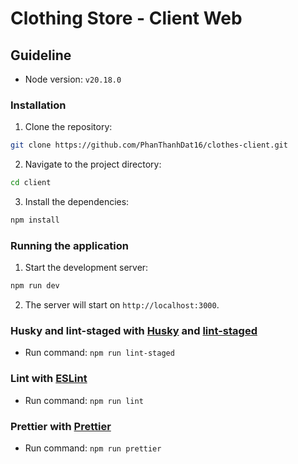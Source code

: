 # Clothing Store - Client Web

## Guideline

- Node version: `v20.18.0`

### Installation

1. Clone the repository:

```sh
git clone https://github.com/PhanThanhDat16/clothes-client.git
```

2. Navigate to the project directory:

```sh
cd client
```

3. Install the dependencies:

```sh
npm install
```

### Running the application

1. Start the development server:

```sh
npm run dev
```

2. The server will start on `http://localhost:3000`.

### Husky and lint-staged with [Husky](https://typicode.github.io/husky/) and [lint-staged](https://github.com/lint-staged/lint-staged#readme)

- Run command: `npm run lint-staged`

### Lint with [ESLint](https://eslint.org/)

- Run command: `npm run lint`

### Prettier with [Prettier](https://prettier.io/)

- Run command: `npm run prettier`
